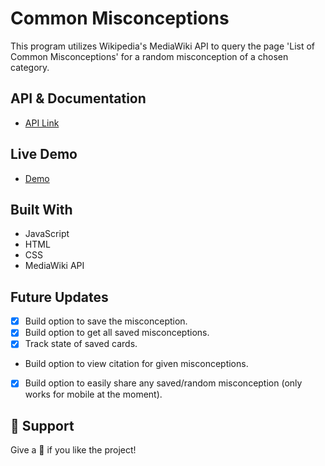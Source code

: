 # Common Misconceptions

This program utilizes Wikipedia's MediaWiki API to query the page 'List of Common Misconceptions' for
a random misconception of a chosen category.

## API & Documentation

- [API Link](https://www.mediawiki.org/wiki/API:Main_page)

## Live Demo

- [Demo](https://mrdustinmiller.github.io/wikipedia-api/)

## Built With

- JavaScript
- HTML
- CSS
- MediaWiki API

## Future Updates

- [X] Build option to save the misconception.
- [x] Build option to get all saved misconceptions.
- [x] Track state of saved cards.
- Build option to view citation for given misconceptions.
- [x] Build option to easily share any saved/random misconception (only works for mobile at the moment).


## 🤝 Support

Give a 🌟 if you like the project!
